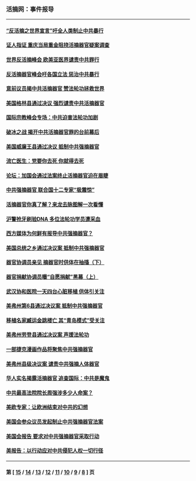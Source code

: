 ### 活摘网：事件报导
---
#### [“反活摘之世界宣言”吁全人类制止中共暴行](../../pages/nf5877/n13259730.md?10050430) 
#### [证人指证 重庆当局重金阻挠活摘器官疑案调查](../../pages/nf5877/n13259127.md?10050430) 
#### [世界反活摘峰会 欧美亚医界谴责中共罪行](../../pages/nf5877/n13253550.md?10050430) 
#### [反活摘器官峰会吁各国立法 惩治中共暴行](../../pages/nf5877/n13245052.md?10050430) 
#### [意前议员揭中共活摘器官 赞法轮功拯救世界](../../pages/nf5877/n13203445.md?10050430) 
#### [美国格林县通过决议 强烈谴责中共活摘器官](../../pages/nf5877/n13119367.md?10050430) 
#### [国际宗教峰会专场：中共迫害法轮功加剧](../../pages/nf5877/n13088279.md?10050430) 
#### [破冰之战 揭开中共活摘器官罪的台前幕后](../../pages/nf5877/n13082457.md?10050430) 
#### [美国威廉王县通过决议 抵制中共强摘器官](../../pages/nf5877/n13056521.md?10050430) 
#### [流亡医生：党要你去死 你就得去死](../../pages/nf5877/n13052835.md?10050430) 
#### [论坛：加国会通过法案终止活摘器官迫在眉睫](../../pages/nf5877/n13029839.md?10050430) 
#### [中共强摘器官 联合国十二专家“极震惊”](../../pages/nf5877/n13024313.md?10050430) 
#### [活摘器官你真了解？来龙去脉图解一次看懂](../../pages/nf5877/n13013820.md?10050430) 
#### [沪警抢牙刷验DNA 多位法轮功学员遭采血](../../pages/nf5877/n12969218.md?10050430) 
#### [西方媒体为何鲜有报导中共强摘器官？](../../pages/nf5877/n12932034.md?10050430) 
#### [美国总统之乡通过决议案 抵制中共强摘器官](../../pages/nf5877/n12908242.md?10050430) 
#### [器官协调员亲见 摘器官时供体在抽搐（下）](../../pages/nf5877/n12898622.md?10050430) 
#### [器官捐献协调员曝“自愿捐献”黑幕（上）](../../pages/nf5877/n12878830.md?10050430) 
#### [武汉协和医院一天四台心脏移植 供体引关注](../../pages/nf5877/n12863175.md?10050430) 
#### [美弗州第6县通过决议案 抵制中共强摘器官](../../pages/nf5877/n12805218.md?10050430) 
#### [移植名家臧运金跳楼亡 其“青岛模式”受关注](../../pages/nf5877/n12803746.md?10050430) 
#### [美弗州劳登县通过决议案 声援法轮功](../../pages/nf5877/n12785715.md?10050430) 
#### [一部捷克漫画作品将聚焦中共强摘器官](../../pages/nf5877/n12785954.md?10050430) 
#### [美弗州县级决议案 谴责中共强摘人体器官](../../pages/nf5877/n12721290.md?10050430) 
#### [华人实名揭露活摘器官 追查国际：中共是魔鬼](../../pages/nf5877/n12691724.md?10050430) 
#### [中共最高法院院长周强涉多少人命案？](../../pages/nf5877/n12678074.md?10050430) 
#### [美欧专家：让欧洲结束对中共的幻想](../../pages/nf5877/n12652921.md?10050430) 
#### [美国会参众议员发起制止中共强摘器官法案](../../pages/nf5877/n12627668.md?10050430) 
#### [美国会报告 要求对中共强摘器官采取行动](../../pages/nf5877/n12448233.md?10050430) 
#### [美报告：以行动应对中共侵犯人权一切行径](../../pages/nf5877/n12443204.md?10050430) 

---
#### 第 [ [15](./15.md?10050430) / [14](./14.md?10050430) / [13](./13.md?10050430) / [12](./12.md?10050430) / [11](./11.md?10050430) / [10](./10.md?10050430) / [9](./9.md?10050430) / [8](./8.md?10050430) ] 页
